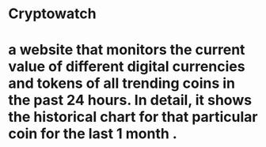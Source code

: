 # Cryptowatch
#   a website that monitors the current value of different digital currencies and tokens of all trending coins in the past 24 hours. In detail, it shows the historical chart for that particular coin for the last 1 month .  

